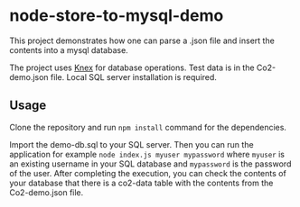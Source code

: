 # node-store-to-mysql-demo
This project demonstrates how one can parse a .json file and insert the contents into a mysql database.

The project uses [Knex](https://knexjs.org/) for database operations. Test data is in the Co2-demo.json file. Local SQL server installation is required. 

## Usage

Clone the repository and run `npm install` command for the dependencies. 

Import the demo-db.sql to your SQL server. Then you can run the application for example `node index.js myuser mypassword` where `myuser` is an existing username in your SQL database
and `mypassword` is the password of the user. After completing the execution, you can check the contents of your database that there is a co2-data table with the contents from the Co2-demo.json file. 


